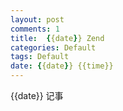 ```yaml
---
layout: post
comments: 1
title:  {{date}} Zend
categories: Default
tags: Default
date: {{date}} {{time}}
---
```


 {{date}} 记事



